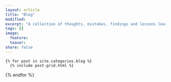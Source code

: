 ```yaml
---
layout: article
title: "Blog"
modified:
excerpt: "A collection of thoughts, mistakes, findings and lessons learned along the way."
tags: []
image:
  feature:
  teaser:
share: false
---
```


<div class="bullets">

	{% for post in site.categories.blog %}
	  {% include post-grid.html %}
{% endfor %}
</div><!-- /.tiles -->

